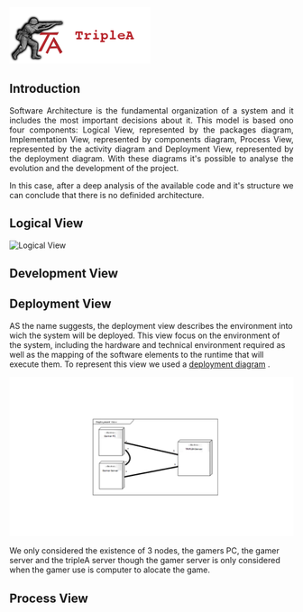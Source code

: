 ![TripleAICon](resources/icon_menu.png)

## Introduction

<p align="justify"> Software Architecture is the fundamental organization of a system and it includes the most important decisions about it. 
This model is based ono four components: Logical View, represented by the packages diagram, Implementation View, represented 
by components diagram, Process View, represented by the activity diagram and Deployment View, represented by the deployment 
diagram. With these diagrams it's possible to analyse the evolution and the development of the project. </p>

<p align="justify"> In this case, after a deep analysis of the available code and it's structure we can conclude that there is no definided 
architecture. </p>

## Logical View

![Logical View](resources/Logicalviewf.png)

## Development View

## Deployment View

AS the name suggests, the deployment view describes the environment into wich the system will be deployed.
This view focus on the environment of the system, including the hardware and technical environment required as well as the mapping of the software elements to the runtime that will execute them. To represent this view we used a [deployment diagram](https://en.wikipedia.org/wiki/Deployment_diagram) .

![Deployment View](resources/DeploymentView.png)

We only considered the existence of 3 nodes, the gamers PC, the gamer server and the tripleA server though the gamer server is only considered when the gamer use is computer to alocate the game.

## Process View